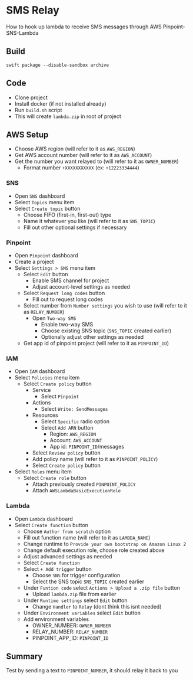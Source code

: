 # SMS Relay

How to hook up lambda to receive SMS messages through AWS Pinpoint-SNS-Lambda

## Build

`swift package --disable-sandbox archive`

## Code

- Clone project
- Install docker (if not installed already)
- Run `build.sh` script
- This will create `lambda.zip` in root of project

## AWS Setup

- Choose AWS region (will refer to it as `AWS_REGION`)
- Get AWS account number (will refer to it as `AWS_ACCOUNT`)
- Get the number you want relayed to (will refer to it as `OWNER_NUMBER`)
  - Format number `+XXXXXXXXXXX` (ex: `+12223334444`)

### SNS

- Open `SNS` dashboard
- Select `Topics` menu item
- Select `Create topic` button
  - Choose FIFO (first-in, first-out) type
  - Name it whatever you like (will refer to it as `SNS_TOPIC`)
  - Fill out other optional settings if necessary

### Pinpoint

- Open `Pinpoint` dashboard
- Create a project
- Select `Settings > SMS` menu item
  - Select `Edit` button
    - Enable SMS channel for project
    - Adjust account-level settings as needed
  - Select `Request long codes` button
    - Fill out to request long codes
  - Select number from `Number settings` you wish to use (will refer to it as `RELAY_NUMBER`)
    - Open `Two-way SMS`
      - Enable two-way SMS
      - Choose existing SNS topic (`SNS_TOPIC` created earlier)
      - Optionally adjust other settings as needed
  - Get app id of pinpoint project (will refer to it as `PINPOINT_ID`)

### IAM

- Open `IAM` dashboard
- Select `Policies` menu item
  - Select `Create policy` button
    - Service
      - Select `Pinpoint`
    - Actions
      - Select `Write: SendMessages`
    - Resources
      - Select `Specific` radio option
      - Select `Add ARN` button
        - Region: `AWS_REGION`
        - Account: `AWS_ACCOUNT`
        - App id: `PINPOINT_ID`/messages
    - Select `Review policy` button
    - Add policy name (will refer to it as `PINPOINT_POLICY`)
    - Select `Create policy` button
- Select `Roles` menu item
  - Select `Create role` button
    - Attach previously created `PINPOINT_POLICY`
    - Attach `AWSLambdaBasicExecutionRole`

### Lambda

- Open `Lambda` dashboard
- Select `Create function` button
  - Choose `Author from scratch` option
  - Fill out function name (will refer to it as `LAMBDA_NAME`)
  - Change runtime to `Provide your own bootstrap on Amazon Linux 2`
  - Change default execution role, choose role created above
  - Adjust advanced settings as needed
  - Select `Create function`
  - Select `+ Add trigger` button
    - Choose `SNS` for trigger configuration
    - Select the SNS topic `SNS_TOPIC` created earlier
  - Under `Funtion code` select `Actions > Upload a .zip file` button
    - Upload `lambda.zip` file from earlier
  - Under `Runtime settings` select `Edit` button
    - Change `Handler` to `Relay` (dont think this isnt needed)
  - Under `Environment variables` select `Edit` button
  - Add environment variables
    - OWNER_NUMBER: `OWNER_NUMBER`
    - RELAY_NUMBER: `RELAY_NUMBER`
    - PINPOINT_APP_ID: `PINPOINT_ID`

## Summary

Test by sending a text to `PINPOINT_NUMBER`, it should relay it back to you
